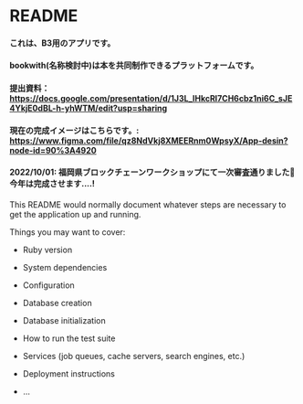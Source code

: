 # README

#### これは、B3用のアプリです。
#### bookwith(名称検討中)は本を共同制作できるプラットフォームです。
#### 提出資料：　https://docs.google.com/presentation/d/1J3L_lHkcRl7CH6cbz1ni6C_sJE4YkjE0dBL-h-yhWTM/edit?usp=sharing
#### 現在の完成イメージはこちらです。: https://www.figma.com/file/qz8NdVkj8XMEERnm0WpsyX/App-desin?node-id=90%3A4920
#### 2022/10/01: 福岡県ブロックチェーンワークショップにて一次審査通りました🎉今年は完成させます....!


This README would normally document whatever steps are necessary to get the
application up and running.

Things you may want to cover:

* Ruby version

* System dependencies

* Configuration

* Database creation

* Database initialization

* How to run the test suite

* Services (job queues, cache servers, search engines, etc.)

* Deployment instructions

* ...
